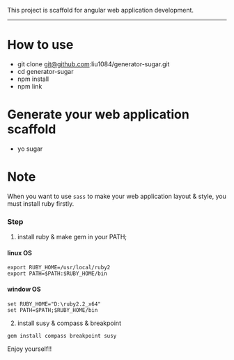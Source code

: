 This project is scaffold for angular web application development.
*****

How to use
=====
* git clone git@github.com:liu1084/generator-sugar.git
* cd generator-sugar
* npm install
* npm link

Generate your web application scaffold
=====
* yo sugar



Note
=====

When you want to use `sass` to make your web application layout & style, you must install ruby firstly.

### Step
1. install ruby & make gem in your PATH;
#### linux OS
```shell
export RUBY_HOME=/usr/local/ruby2
export PATH=$PATH:$RUBY_HOME/bin
```

#### window OS
```
set RUBY_HOME="D:\ruby2.2_x64"
set PATH=$PATH;$RUBY_HOME/bin
```
2. install susy & compass & breakpoint
```shell
gem install compass breakpoint susy
```

Enjoy yourself!!